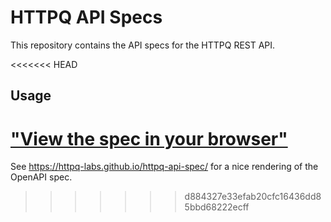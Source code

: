 # HTTPQ API Specs

This repository contains the API specs for the HTTPQ REST API.

<<<<<<< HEAD
## Usage

["View the spec in your browser"]("https://redocly.github.io/redoc/?url=https://raw.githubusercontent.com/httpq-labs/httpq-api-spec/main/openapi.yml")
=======
See https://httpq-labs.github.io/httpq-api-spec/ for a nice rendering of the OpenAPI spec.
>>>>>>> d884327e33efab20cfc16436dd85bbd68222ecff
